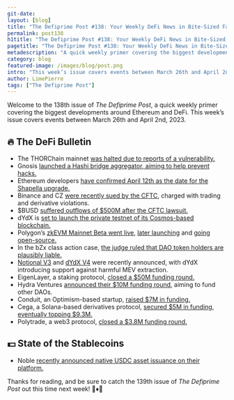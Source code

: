 ```yaml
---
git-date:
layout: [blog]
title: "The Defiprime Post #138: Your Weekly DeFi News in Bite-Sized Fashion"
permalink: post138
h1title: "The Defiprime Post #138: Your Weekly DeFi News in Bite-Sized Fashion"
pagetitle: "The Defiprime Post #138: Your Weekly DeFi News in Bite-Sized Fashion"
metadescription: "A quick weekly primer covering the biggest developments around Ethereum and DeFi. This week’s issue covers events between March 26th and April 2nd, 2023"
category: blog
featured-image: /images/blog/post.png
intro: "This week’s issue covers events between March 26th and April 2nd, 2023"
author: LimePierre
tags: ["The Defiprime Post"]
---
```


Welcome to the 138th issue of _The Defiprime Post_, a quick weekly primer covering the biggest developments around Ethereum and DeFi. This week’s issue covers events between March 26th and April 2nd, 2023.


## 🔥 The DeFi Bulletin

* The THORChain mainnet [was halted due to reports of a vulnerability.](https://cointelegraph.com/news/thorchain-mainnet-halted-amid-new-vulnerability-reports)
* Gnosis [launched a Hashi bridge aggregator, aiming to help prevent hacks.](https://cointelegraph.com/news/gnosis-launches-hashi-bridge-aggregator-to-help-prevent-hacks)
* Ethereum developers [have confirmed April 12th as the date for the Shapella upgrade.](https://www.theblock.co/post/223363/ethereum-core-devs-confirm-april-12-date-for-shapella-upgrade)
* Binance and CZ [were recently sued by the CFTC](https://techcrunch.com/2023/03/27/binance-and-ceo-changpeng-zhao-sued-by-cftc-over-trading-and-derivative-violations/), charged with trading and derivative violations.
* $BUSD [suffered outflows of $500M after the CFTC lawsuit.](https://www.coindesk.com/markets/2023/03/28/binances-busd-stablecoin-sees-500m-outflows-after-cftc-lawsuit)
* dYdX is [set to launch the private testnet of its Cosmos-based blockchain.](https://www.theblock.co/post/222898/dydx-private-testnet-cosmos-blockchain)
* Polygon’s [zkEVM Mainnet Beta went live](https://www.coindesk.com/tech/2023/03/27/polygon-zkevm-mainnet-beta-goes-live-ethereums-buterin-to-process-first-transaction/), [later launching](https://cointelegraph.com/news/polygon-s-holy-grail-ethereum-scaling-zkevm-beta-hits-mainnet) and [going open-source.](https://polygon.technology/blog/polygon-zkevm-is-now-fully-open-source)
* In the bZx class action case, [the judge ruled that DAO token holders are plausibly liable.](https://www.theblock.co/post/223237/bzx-dao-liability-class-action)
* [Notional V3](https://blog.notional.finance/introducing-notional-v3/) and [dYdX V4](https://blog.notional.finance/introducing-notional-v3/) were recently announced, with dYdX introducing support against harmful MEV extraction.
* EigenLayer, a staking protocol, [closed a $50M funding round.](https://www.coindesk.com/business/2023/03/28/staking-protocol-eigenlayer-raises-50m-amid-crypto-winter/)
* Hydra Ventures [announced their $10M funding round](https://www.coindesk.com/business/2023/03/29/investment-dao-hydra-ventures-raises-10m-to-fund-other-daos/), aiming to fund other DAOs.
* Conduit, an Optimism-based startup, [raised $7M in funding.](https://www.coindesk.com/business/2023/03/28/paradigm-leads-7m-round-for-optimism-based-startup-conduit/)
* Cega, a Solana-based derivatives protocol, [secured $5M in funding](https://www.theblock.co/post/222998/solana-derivatives-protocol-cega), [eventually topping $9.3M.](https://cegafi.medium.com/cega-fundraising-tops-9-3m-in-total-to-accelerate-defi-exotic-structured-products-on-chain-93f86457413?s=35)
* Polytrade, a web3 protocol, [closed a $3.8M funding round.](https://techcrunch.com/2023/03/30/web3-protocol-polytrade-raises-3-8m-to-improve-global-trade/)


## 💵 State of the Stablecoins

* Noble [recently announced native USDC asset issuance on their platform.](https://mirror.xyz/nobleassets.eth/WDLXdp7xt0-kkN7zE5aTzxblynh_SHDO_AtHsGtpUnk)

Thanks for reading, and be sure to catch the 139th issue of _The Defiprime Post_ out this time next week! 👋♦️👋